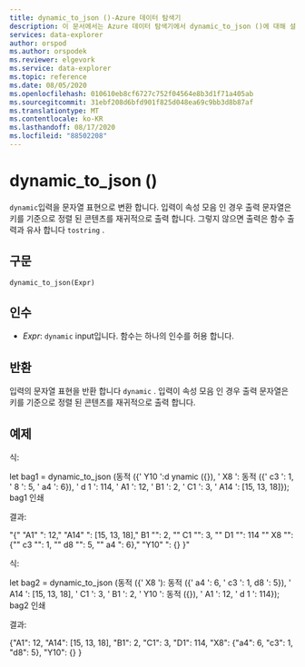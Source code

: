 ```yaml
---
title: dynamic_to_json ()-Azure 데이터 탐색기
description: 이 문서에서는 Azure 데이터 탐색기에서 dynamic_to_json ()에 대해 설명 합니다.
services: data-explorer
author: orspod
ms.author: orspodek
ms.reviewer: elgevork
ms.service: data-explorer
ms.topic: reference
ms.date: 08/05/2020
ms.openlocfilehash: 010610eb8cf6727c752f04564e8b3d1f71a405ab
ms.sourcegitcommit: 31ebf208d6bfd901f825d048ea69c9bb3d8b87af
ms.translationtype: MT
ms.contentlocale: ko-KR
ms.lasthandoff: 08/17/2020
ms.locfileid: "88502208"
---
```

# <a name="dynamic_to_json"></a>dynamic_to_json ()

`dynamic`입력을 문자열 표현으로 변환 합니다.
입력이 속성 모음 인 경우 출력 문자열은 키를 기준으로 정렬 된 콘텐츠를 재귀적으로 출력 합니다. 그렇지 않으면 출력은 함수 출력과 유사 합니다 `tostring` .

## <a name="syntax"></a>구문

`dynamic_to_json(Expr)`

## <a name="arguments"></a>인수

* *Expr*: `dynamic` input입니다. 함수는 하나의 인수를 허용 합니다.

## <a name="returns"></a>반환

입력의 문자열 표현을 반환 합니다 `dynamic` . 입력이 속성 모음 인 경우 출력 문자열은 키를 기준으로 정렬 된 콘텐츠를 재귀적으로 출력 합니다.

## <a name="examples"></a>예제

식:

  let bag1 = dynamic_to_json (동적 ({' Y10 ':d ynamic ({}), ' X8 ': 동적 ({' c3 ': 1, ' 8 ': 5, ' a4 ': 6}), ' d 1 ': 114, ' A1 ': 12, ' B1 ': 2, ' C1 ': 3, ' A14 ': [15, 13, 18]}); bag1 인쇄
  
결과:

"{" "A1" ": 12," "A14" ": [15, 13, 18]," B1 "": 2, "" C1 "": 3, "" D1 "": 114 "" X8 "": {"" c3 "": 1, "" d8 "": 5, "" a4 ": 6}," "Y10" ": {} }"

식:

 let bag2 = dynamic_to_json (동적 ({' X8 '): 동적 ({' a4 ': 6, ' c3 ': 1, d8 ': 5}), ' A14 ': [15, 13, 18], ' C1 ': 3, ' B1 ': 2, ' Y10 ': 동적 ({}), ' A1 ': 12, ' d 1 ': 114}); bag2 인쇄
 
결과:

{"A1": 12, "A14": [15, 13, 18], "B1": 2, "C1": 3, "D1": 114, "X8": {"a4": 6, "c3": 1, "d8": 5}, "Y10": {} }
